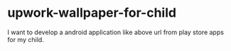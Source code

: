 # upwork-wallpaper-for-child
I want to develop a android application like above url from play store apps for my child.
